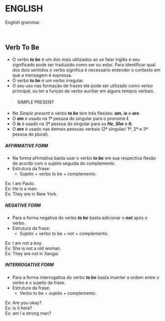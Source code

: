 # ENGLISH
English grammar.

<br>

## Verb To Be
* O verbo ***to be*** é um dos mais utilizados ao se falar inglês e seu significado pode ser traduzido como ser ou estar. Para identificar qual dos dois sentidos o verbo significa é necessário entender o contexto em que a mensagem é expressa.
* O verbo ***to be*** é um verbo irregular.
* O seu uso nas formação de frases ele pode ser utilizado como verbo principal, ou ter a função de verbo auxiliar em alguns tempos verbais.

> #### SIMPLE PRESENT
* No *Simple present* o verbo ***to be*** tem três flexões: ***am***, ***is*** e ***are***.
* O ***am*** é usado na 1ª pessoa do singular para o pronome ***I***.
* O ***is*** é usado na 3ª pessoa do singular para os ***He***, ***She*** e ***It***.
* O ***are*** é usado nas demais pessoas verbais (2ª singular/ 1ª, 2ª e 3ª pessoa do plural).

##### AFFIRMATIVE FORM
* Na forma afirmativa basta usar o verbo ***to be*** em sua respectiva flexão de acordo com o sujeito seguida do complemento.
* Estrutura da frase:
  - Sujeito + verbo to be + complemento.

Ex: I am Paulo.  
Ex: He is a man.  
Ex: They are in New York.  

##### NEGATIVE FORM
* Para a forma negativa do verbo ***to be*** basta adicionar o ***not*** após o verbo.
* Estrutura da frase:
  - Sujeito + verbo to be + not + complemento.

Ex: I am not a boy.  
Ex: She is not a old woman.  
Ex: They are not in Xangai.  

##### INTERROGATIVE FORM
* Para a forma interrogativa do verbo ***to be*** basta inverter a ordem entre o verbo e o sujeito da frase.
* Estrutura da frase:
  - Verbo to be + sujeito + complemento.

Ex: Are you okay?  
Ex: is it here?  
Ex: am I a strong man?  
